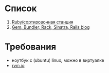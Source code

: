 # Список

1. [Ruby/сортировочная станция](001-ruby-shunting-yard.md)
2. [Gem, Bundler, Rack, Sinatra, Rails blog](002-rack-and-rails-with-bundler.md)

# Требования

* ноутбук с (ubuntu) linux, можно в виртуалке
* [rvm.io](https://rvm.io/)
